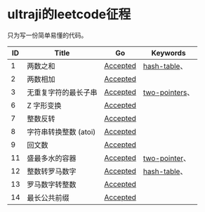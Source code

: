 # ultraji的leetcode征程

只为写一份简单易懂的代码。

| ID | Title | Go | Keywords |
| --- | --- | --- | --- |
|     1 | 两数之和 | [Accepted](src/1.两数之和.go) | [hash-table]( )、 |
|     2 | 两数相加 | [Accepted](src/2.两数相加.go) |  |
|     3 | 无重复字符的最长子串 | [Accepted](src/3.无重复字符的最长子串.go) | [two-pointers]( )、 |
|     6 | Z 字形变换 | [Accepted](src/6.z-字形变换.go) |  |
|     7 | 整数反转 | [Accepted](src/7.整数反转.go) |  |
|     8 | 字符串转换整数 (atoi) | [Accepted](src/8.字符串转换整数-atoi.go) |  |
|     9 | 回文数 | [Accepted](src/9.回文数.go) |  |
|    11 | 盛最多水的容器 | [Accepted](src/11.盛最多水的容器.go) | [two-pointer]( )、 |
|    12 | 整数转罗马数字 | [Accepted](src/12.整数转罗马数字.go) | [hash-table]( )、 |
|    13 | 罗马数字转整数 | [Accepted](src/13.罗马数字转整数.go) |  |
|    14 | 最长公共前缀 | [Accepted](src/14.最长公共前缀.go) |  |

